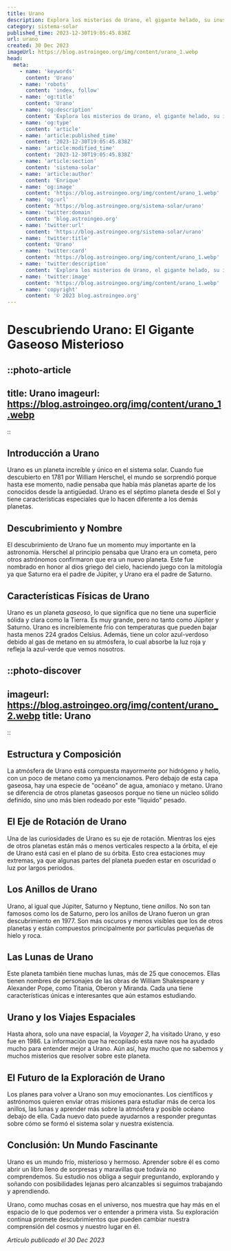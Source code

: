 ```yaml
---
title: Urano
description: Explora los misterios de Urano, el gigante helado, su inusual rotación y atmósfera exótica. Sumérgete en el séptimo planeta desde el sol.
category: sistema-solar
published_time: 2023-12-30T19:05:45.838Z
url: urano
created: 30 Dec 2023
imageUrl: https://blog.astroingeo.org/img/content/urano_1.webp
head:
  meta:
    - name: 'keywords'
      content: 'Urano'
    - name: 'robots'
      content: 'index, follow'
    - name: 'og:title'
      content: 'Urano'
    - name: 'og:description'
      content: 'Explora los misterios de Urano, el gigante helado, su inusual rotación y atmósfera exótica. Sumérgete en el séptimo planeta desde el sol.'
    - name: 'og:type'
      content: 'article'
    - name: 'article:published_time'
      content: '2023-12-30T19:05:45.838Z'
    - name: 'article:modified_time'
      content: '2023-12-30T19:05:45.838Z'
    - name: 'article:section'
      content: 'sistema-solar'
    - name: 'article:author'
      content: 'Enrique'
    - name: 'og:image'
      content: 'https://blog.astroingeo.org/img/content/urano_1.webp'
    - name: 'og:url'
      content: 'https://blog.astroingeo.org/sistema-solar/urano'
    - name: 'twitter:domain'
      content: 'blog.astroingeo.org'
    - name: 'twitter:url'
      content: 'https://blog.astroingeo.org/sistema-solar/urano'
    - name: 'twitter:title'
      content: 'Urano'
    - name: 'twitter:card'
      content: 'https://blog.astroingeo.org/img/content/urano_1.webp'
    - name: 'twitter:description'
      content: 'Explora los misterios de Urano, el gigante helado, su inusual rotación y atmósfera exótica. Sumérgete en el séptimo planeta desde el sol.'
    - name: 'twitter:image'
      content: 'https://blog.astroingeo.org/img/content/urano_1.webp'
    - name: 'copyright'
      content: '© 2023 blog.astroingeo.org'
---
```

# Descubriendo Urano: El Gigante Gaseoso Misterioso

::photo-article
---
title: Urano
imageurl: https://blog.astroingeo.org/img/content/urano_1.webp
---
::

## Introducción a Urano
Urano es un planeta increíble y único en el sistema solar. Cuando fue descubierto en 1781 por William Herschel, el mundo se sorprendió porque hasta ese momento, nadie pensaba que había más planetas aparte de los conocidos desde la antigüedad. Urano es el séptimo planeta desde el Sol y tiene características especiales que lo hacen diferente a los demás planetas.

## Descubrimiento y Nombre
El descubrimiento de Urano fue un momento muy importante en la astronomía. Herschel al principio pensaba que Urano era un cometa, pero otros astrónomos confirmaron que era un nuevo planeta. Este fue nombrado en honor al dios griego del cielo, haciendo juego con la mitología ya que Saturno era el padre de Júpiter, y Urano era el padre de Saturno.

## Características Físicas de Urano
Urano es un planeta _gaseoso_, lo que significa que no tiene una superficie sólida y clara como la Tierra. Es muy grande, pero no tanto como Júpiter y Saturno. Urano es increíblemente frío con temperaturas que pueden bajar hasta menos 224 grados Celsius. Además, tiene un color azul-verdoso debido al gas de metano en su atmósfera, lo cual absorbe la luz roja y refleja la azul-verde que vemos nosotros.


::photo-discover
---
imageurl: https://blog.astroingeo.org/img/content/urano_2.webp
title: Urano
---
::

## Estructura y Composición
La atmósfera de Urano está compuesta mayormente por hidrógeno y helio, con un poco de metano como ya mencionamos. Pero debajo de esta capa gaseosa, hay una especie de "océano" de agua, amoniaco y metano. Urano se diferencia de otros planetas gaseosos porque no tiene un núcleo sólido definido, sino uno más bien rodeado por este "líquido" pesado.

## El Eje de Rotación de Urano
Una de las curiosidades de Urano es su eje de rotación. Mientras los ejes de otros planetas están más o menos verticales respecto a la órbita, el eje de Urano está casi en el plano de su órbita. Esto crea estaciones muy extremas, ya que algunas partes del planeta pueden estar en oscuridad o luz por largos periodos.

## Los Anillos de Urano
Urano, al igual que Júpiter, Saturno y Neptuno, tiene _anillos_. No son tan famosos como los de Saturno, pero los anillos de Urano fueron un gran descubrimiento en 1977. Son más oscuros y menos visibles que los de otros planetas y están compuestos principalmente por partículas pequeñas de hielo y roca.

## Las Lunas de Urano
Este planeta también tiene muchas lunas, más de 25 que conocemos. Ellas tienen nombres de personajes de las obras de William Shakespeare y Alexander Pope, como Titania, Oberon y Miranda. Cada una tiene características únicas e interesantes que aún estamos estudiando.

## Urano y los Viajes Espaciales
Hasta ahora, solo una nave espacial, la _Voyager 2_, ha visitado Urano, y eso fue en 1986. La información que ha recopilado esta nave nos ha ayudado mucho para entender mejor a Urano. Aún así, hay mucho que no sabemos y muchos misterios que resolver sobre este planeta.

## El Futuro de la Exploración de Urano
Los planes para volver a Urano son muy emocionantes. Los científicos y astrónomos quieren enviar otras misiones para estudiar más de cerca los anillos, las lunas y aprender más sobre la atmósfera y posible océano debajo de ella. Cada nuevo dato puede ayudarnos a responder preguntas sobre cómo se formó el sistema solar y nuestra existencia.

## Conclusión: Un Mundo Fascinante
Urano es un mundo frío, misterioso y hermoso. Aprender sobre él es como abrir un libro lleno de sorpresas y maravillas que todavía no comprendemos. Su estudio nos obliga a seguir preguntando, explorando y soñando con posibilidades lejanas pero alcanzables si seguimos trabajando y aprendiendo.

Urano, como muchas cosas en el universo, nos muestra que hay más en el espacio de lo que podemos ver o entender a primera vista. Su exploración continua promete descubrimientos que pueden cambiar nuestra comprensión del cosmos y nuestro lugar en él.


_Artículo publicado el 30 Dec 2023_